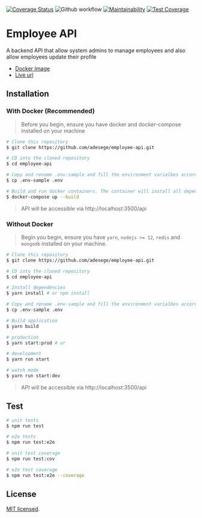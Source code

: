 [![Coverage Status](https://coveralls.io/repos/github/adesege/employee-api/badge.svg?branch=master)](https://coveralls.io/github/adesege/employee-api?branch=master)
![Github workflow](https://img.shields.io/github/workflow/status/adesege/employee-api/Employee%20API%20Test)
[![Maintainability](https://api.codeclimate.com/v1/badges/ae510723913d14ef68d9/maintainability)](https://codeclimate.com/github/adesege/employee-api/maintainability)
[![Test Coverage](https://api.codeclimate.com/v1/badges/ae510723913d14ef68d9/test_coverage)](https://codeclimate.com/github/adesege/employee-api/test_coverage)


# Employee API

A backend API that allow system admins to manage employees and also allow employees update their profile

- [Docker Image](https://github.com/users/adesege/packages/container/package/employee-api%2Fbackend)
- [Live url](https://employeee-api.herokuapp.com)

## Installation

### With Docker (Recommended)

> Before you begin, ensure you have docker and docker-compose installed on your machine

```bash
# Clone this repository
$ git clone https://github.com/adesege/employee-api.git

# CD into the cloned repository
$ cd employee-api

# Copy and rename .env-sample and fill the environment varialbes accordingly 
$ cp .env-sample .env

# Build and run docker containers. The container will install all dependencies and build the application
$ docker-compose up --build
```

> API will be accessible via http://localhost:3500/api


### Without Docker

> Begin you begin, ensure you have `yarn`, `nodejs >= 12`, `redis` and `mongodb` installed on your machine.

```bash
# Clone this repository
$ git clone https://github.com/adesege/employee-api.git

# CD into the cloned repository
$ cd employee-api

# Install dependencies
$ yarn install # or npm install

# Copy and rename .env-sample and fill the environment varialbes accordingly 
$ cp .env-sample .env

# Build application
$ yarn build

# production
$ yarn start:prod # or

# development
$ yarn run start

# watch mode
$ yarn run start:dev
```

> API will be accessible via http://localhost:3500/api


## Test

```bash
# unit tests
$ npm run test

# e2e tests
$ npm run test:e2e

# unit test coverage
$ npm run test:cov

# e2e test coverage
$ npm run test:e2e --coverage
```

## License

[MIT licensed](LICENSE).
